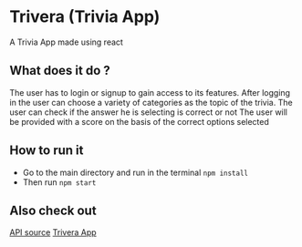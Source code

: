 # Trivera (Trivia App)
A Trivia App made using react
## What does it do ?
The user has to login or signup to gain access to its features.
After logging in the user can choose a variety of categories as the topic of the trivia.
The user can check if the answer he is selecting is correct or not
The user will be provided with a score on the basis of the correct options selected
## How to run it
- Go to the main directory and run in the terminal `npm install`
- Then run `npm start`
## Also check out
[API source](https://opentdb.com/api_config.php)
[Trivera App](https://imtanmay21.github.io/Trivera/)
